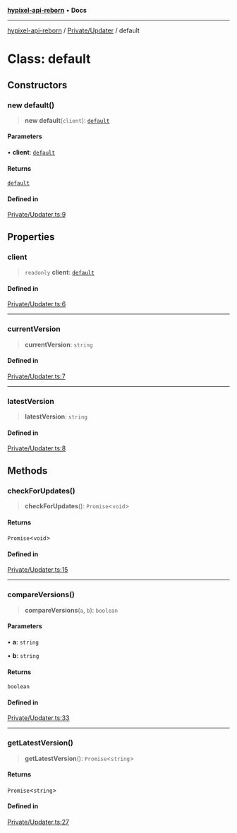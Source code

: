 [**hypixel-api-reborn**](../../../README.md) • **Docs**

***

[hypixel-api-reborn](../../../modules.md) / [Private/Updater](../README.md) / default

# Class: default

## Constructors

### new default()

> **new default**(`client`): [`default`](default.md)

#### Parameters

• **client**: [`default`](../../../Client/classes/default.md)

#### Returns

[`default`](default.md)

#### Defined in

[Private/Updater.ts:9](https://github.com/Kathund/REBORN-docs-TEST/blob/226e7f6a62bb6bca87ef0828ac84e9098d59f860/src/Private/Updater.ts#L9)

## Properties

### client

> `readonly` **client**: [`default`](../../../Client/classes/default.md)

#### Defined in

[Private/Updater.ts:6](https://github.com/Kathund/REBORN-docs-TEST/blob/226e7f6a62bb6bca87ef0828ac84e9098d59f860/src/Private/Updater.ts#L6)

***

### currentVersion

> **currentVersion**: `string`

#### Defined in

[Private/Updater.ts:7](https://github.com/Kathund/REBORN-docs-TEST/blob/226e7f6a62bb6bca87ef0828ac84e9098d59f860/src/Private/Updater.ts#L7)

***

### latestVersion

> **latestVersion**: `string`

#### Defined in

[Private/Updater.ts:8](https://github.com/Kathund/REBORN-docs-TEST/blob/226e7f6a62bb6bca87ef0828ac84e9098d59f860/src/Private/Updater.ts#L8)

## Methods

### checkForUpdates()

> **checkForUpdates**(): `Promise`\<`void`\>

#### Returns

`Promise`\<`void`\>

#### Defined in

[Private/Updater.ts:15](https://github.com/Kathund/REBORN-docs-TEST/blob/226e7f6a62bb6bca87ef0828ac84e9098d59f860/src/Private/Updater.ts#L15)

***

### compareVersions()

> **compareVersions**(`a`, `b`): `boolean`

#### Parameters

• **a**: `string`

• **b**: `string`

#### Returns

`boolean`

#### Defined in

[Private/Updater.ts:33](https://github.com/Kathund/REBORN-docs-TEST/blob/226e7f6a62bb6bca87ef0828ac84e9098d59f860/src/Private/Updater.ts#L33)

***

### getLatestVersion()

> **getLatestVersion**(): `Promise`\<`string`\>

#### Returns

`Promise`\<`string`\>

#### Defined in

[Private/Updater.ts:27](https://github.com/Kathund/REBORN-docs-TEST/blob/226e7f6a62bb6bca87ef0828ac84e9098d59f860/src/Private/Updater.ts#L27)
